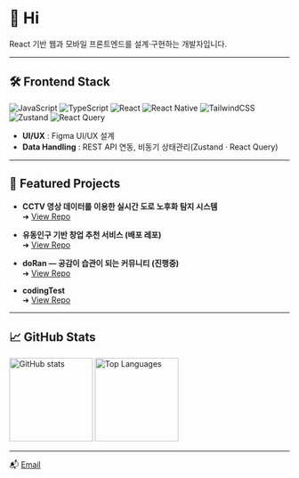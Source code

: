 # 👋 Hi
React 기반 웹과 모바일 프론트엔드를 설계·구현하는 개발자입니다.  

---

## 🛠 Frontend Stack
<p align="left">
  <img alt="JavaScript" src="https://img.shields.io/badge/JavaScript-000?logo=javascript&logoColor=F7DF1E">
  <img alt="TypeScript" src="https://img.shields.io/badge/TypeScript-000?logo=typescript&logoColor=3178C6">
  <img alt="React" src="https://img.shields.io/badge/React-000?logo=react">
  <img alt="React Native" src="https://img.shields.io/badge/React%20Native-000?logo=react">
  <img alt="TailwindCSS" src="https://img.shields.io/badge/TailwindCSS-000?logo=tailwindcss&logoColor=06B6D4">
  <img alt="Zustand" src="https://img.shields.io/badge/Zustand-000?logo=react">
  <img alt="React Query" src="https://img.shields.io/badge/React%20Query-000?logo=react">
</p>

- **UI/UX** : Figma UI/UX 설계
- **Data Handling** : REST API 연동, 비동기 상태관리(Zustand · React Query)  
---

## 🚀 Featured Projects
- **CCTV 영상 데이터를 이용한 실시간 도로 노후화 탐지 시스템**  
  ➜ [View Repo](https://github.com/Helios-CCTV)

- **유동인구 기반 창업 추천 서비스 (배포 레포)**  
  ➜ [View Repo](https://github.com/lee0806/HotSpotDistribution)

- **doRan — 공감이 습관이 되는 커뮤니티 (진행중)**  
  ➜ [View Repo](https://github.com/lee0806/doRan)
  
- **codingTest**  
  ➜ [View Repo](https://github.com/lee0806/codingTest)

---

## 📈 GitHub Stats
<div align="left">
  <img 
    src="https://github-readme-stats.vercel.app/api?username=lee0806&show_icons=true&theme=transparent&count_private=true&hide=stars,contribs" 
    alt="GitHub stats" 
    height="150"
  />
  <img 
    src="https://github-readme-stats.vercel.app/api/top-langs/?username=lee0806&layout=compact&theme=transparent" 
    alt="Top Languages"
    height="150"
  />
</div>

---


📬 [Email](leeseh0806@gmail.com)
